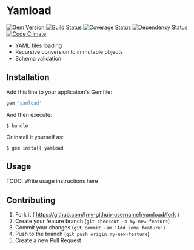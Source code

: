 # Yamload

[![Gem Version](https://badge.fury.io/rb/yamload.png)](http://badge.fury.io/rb/yamload)
[![Build Status](https://travis-ci.org/sealink/yamload.png?branch=master)](https://travis-ci.org/sealink/yamload)
[![Coverage Status](https://coveralls.io/repos/sealink/yamload/badge.png)](https://coveralls.io/r/sealink/yamload)
[![Dependency Status](https://gemnasium.com/sealink/yamload.png)](https://gemnasium.com/sealink/yamload)
[![Code Climate](https://codeclimate.com/github/sealink/yamload.png)](https://codeclimate.com/github/sealink/yamload)

* YAML files loading
* Recursive conversion to immutable objects
* Schema validation

## Installation

Add this line to your application's Gemfile:

```ruby
gem 'yamload'
```

And then execute:

    $ bundle

Or install it yourself as:

    $ gem install yamload

## Usage

TODO: Write usage instructions here

## Contributing

1. Fork it ( https://github.com/[my-github-username]/yamload/fork )
2. Create your feature branch (`git checkout -b my-new-feature`)
3. Commit your changes (`git commit -am 'Add some feature'`)
4. Push to the branch (`git push origin my-new-feature`)
5. Create a new Pull Request
